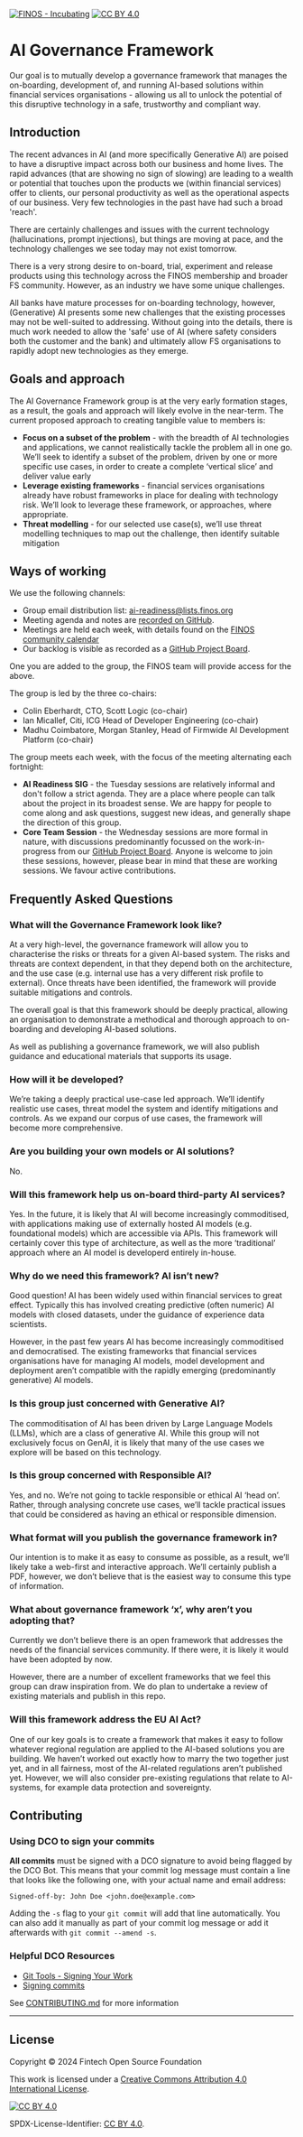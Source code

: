 [![FINOS - Incubating](https://cdn.jsdelivr.net/gh/finos/contrib-toolbox@master/images/badge-incubating.svg)](https://finosfoundation.atlassian.net/wiki/display/FINOS/Incubating) [![CC BY 4.0][cc-by-shield]][cc-by]

# AI Governance Framework

Our goal is to mutually develop a governance framework that manages the on-boarding, development of, and running AI-based solutions within financial services organisations - allowing us all to unlock the potential of this disruptive technology in a safe, trustworthy and compliant way.
 
## Introduction

The recent advances in AI (and more specifically Generative AI) are poised to have a disruptive impact across both our business and home lives. The rapid advances (that are showing no sign of slowing) are leading to a wealth or potential that touches upon the products we (within financial services) offer to clients, our personal productivity as well as the operational aspects of our business. Very few technologies in the past have had such a broad 'reach'.

There are certainly challenges and issues with the current technology (hallucinations, prompt injections), but things are moving at pace, and the technology challenges we see today may not exist tomorrow.

There is a very strong desire to on-board, trial, experiment and release products using this technology across the FINOS membership and broader FS community. However, as an industry we have some unique challenges.

All banks have mature processes for on-boarding technology, however, (Generative) AI presents some new challenges that the existing processes may not be well-suited to addressing. Without going into the details, there is much work needed to allow the 'safe' use of AI (where safety considers both the customer and the bank) and ultimately allow FS organisations to rapidly adopt new technologies as they emerge.

## Goals and approach

The AI Governance Framework group is at the very early formation stages, as a result, the goals and approach will likely evolve in the near-term. The current proposed approach to creating tangible value to members is:

 - **Focus on a subset of the problem** - with the breadth of AI technologies and applications, we cannot realistically tackle the problem all in one go. We’ll seek to identify a subset of the problem, driven by one or more specific use cases, in order to create a complete ‘vertical slice’ and deliver value early
 - **Leverage existing frameworks** -  financial services organisations already have robust frameworks in place for dealing with technology risk. We’ll look to leverage these framework, or approaches, where appropriate.
 - **Threat modelling** - for our selected use case(s), we’ll use threat modelling techniques to map out the challenge, then identify suitable mitigation 

## Ways of working 

We use the following channels:
 - Group email distribution list: ai-readiness@lists.finos.org
 - Meeting agenda and notes are [recorded on GitHub](https://github.com/finos/ai-governance-framework/issues?q=is%3Aissue+is%3Aopen+label%3Ameeting).
 - Meetings are held each week, with details found on the [FINOS community calendar](https://www.finos.org/calendar)
 - Our backlog is visible as recorded as a [GitHub Project Board](https://github.com/orgs/finos/projects/99).

One you are added to the group, the FINOS team will provide access for the above.

The group is led by the three co-chairs:
 - Colin Eberhardt, CTO, Scott Logic (co-chair)
 - Ian Micallef, Citi, ICG Head of Developer Engineering  (co-chair)
 - Madhu Coimbatore, Morgan Stanley, Head of Firmwide AI Development Platform (co-chair)

The group meets each week, with the focus of the meeting alternating each fortnight:
 - **AI Readiness SIG** - the Tuesday sessions are relatively informal and don't follow a strict agenda. They are a place where people can talk about the project in its broadest sense. We are happy for people to come along and ask questions, suggest new ideas, and generally shape the direction of this group.
 - **Core Team Session** - the Wednesday sessions are more formal in nature, with discussions predominantly focussed on the work-in-progress from our [GitHub Project Board](https://github.com/orgs/finos/projects/99). Anyone is welcome to join these sessions, however, please bear in mind that these are working sessions. We favour active contributions.

## Frequently Asked Questions

### What will the Governance Framework look like?
At a very high-level, the governance framework will allow you to characterise the risks or threats for a given AI-based system. The risks and threats are context dependent, in that they depend both on the architecture, and the use case (e.g. internal use has a very different risk profile to external). Once threats have been identified, the framework will provide suitable mitigations and controls.

The overall goal is that this framework should be deeply practical, allowing an organisation to demonstrate a methodical and thorough approach to on-boarding and developing AI-based solutions.

As well as publishing a governance framework, we will also publish guidance and educational materials that supports its usage.

### How will it be developed?
We’re taking a deeply practical use-case led approach. We’ll identify realistic use cases, threat model the system and identify mitigations and controls. As we expand our corpus of use cases, the framework will become more comprehensive.

### Are you building your own models or AI solutions?
No. 

### Will this framework help us on-board third-party AI services? 
Yes. In the future, it is likely that AI will become increasingly commoditised, with applications making use of externally hosted AI models (e.g. foundational models) which are accessible via APIs. This framework will certainly cover this type of architecture, as well as the more ‘traditional’ approach where an AI model is developerd entirely in-house.

### Why do we need this framework? AI isn’t new?
Good question! AI has been widely used within financial services to great effect. Typically this has involved creating predictive (often numeric) AI models with closed datasets, under the guidance of experience data scientists.

However, in the past few years AI has become increasingly commoditised and democratised. The existing frameworks that financial services organisations have for managing AI models, model development and deployment aren’t compatible with the rapidly emerging (predominantly generative) AI models.

### Is this group just concerned with Generative AI?
The commoditisation of AI has been driven by Large Language Models (LLMs), which are a class of generative AI. While this group will not exclusively focus on GenAI, it is likely that many of the use cases we explore will be based on this technology.

### Is this group concerned with Responsible AI?
Yes, and no. We’re not going to tackle responsible or ethical AI ‘head on’. Rather, through analysing concrete use cases, we’ll tackle practical issues that could be considered as having an ethical or responsible dimension.

### What format will you publish the governance framework in?
Our intention is to make it as easy to consume as possible, as a result, we’ll likely take a web-first and interactive approach. We’ll certainly publish a PDF, however, we don’t believe that is the easiest way to consume this type of information.

### What about governance framework ‘x’, why aren’t you adopting that?
Currently we don’t believe there is an open framework that addresses the needs of the financial services community. If there were, it is likely it would have been adopted by now. 

However, there are a number of excellent frameworks that we feel this group can draw inspiration from. We do plan to undertake a review of existing materials and publish in this repo.

### Will this framework address the EU AI Act?
One of our key goals is to create a framework that makes it easy to follow whatever regional regulation are applied to the AI-based solutions you are building. We haven’t worked out exactly how to marry the two together just yet, and in all fairness, most of the AI-related regulations aren’t published yet. However, we will also consider pre-existing regulations that relate to AI-systems, for example data protection and sovereignty. 

## Contributing

### Using DCO to sign your commits

**All commits** must be signed with a DCO signature to avoid being flagged by the DCO Bot. This means that your commit log message must contain a line that looks like the following one, with your actual name and email address:

```
Signed-off-by: John Doe <john.doe@example.com>
```

Adding the `-s` flag to your `git commit` will add that line automatically. You can also add it manually as part of your commit log message or add it afterwards with `git commit --amend -s`.

### Helpful DCO Resources
- [Git Tools - Signing Your Work](https://git-scm.com/book/en/v2/Git-Tools-Signing-Your-Work)
- [Signing commits
](https://docs.github.com/en/github/authenticating-to-github/signing-commits)

See [CONTRIBUTING.md](./.github/CONTRIBUTING.md) for more information

---

## License

Copyright © 2024 Fintech Open Source Foundation

This work is licensed under a [Creative Commons Attribution 4.0 International License][cc-by].

[![CC BY 4.0][cc-by-image]][cc-by]

[cc-by]: http://creativecommons.org/licenses/by/4.0/
[cc-by-image]: https://i.creativecommons.org/l/by/4.0/88x31.png
[cc-by-shield]: https://img.shields.io/badge/License-CC%20BY%204.0-lightgrey.svg

SPDX-License-Identifier: [CC BY 4.0](https://spdx.org/licenses/CC-BY-4.0.html).
